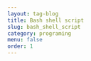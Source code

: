 ```yaml
---
layout: tag-blog
title: Bash shell script
slug: bash_shell_script
category: programing
menu: false
order: 1
---
```

